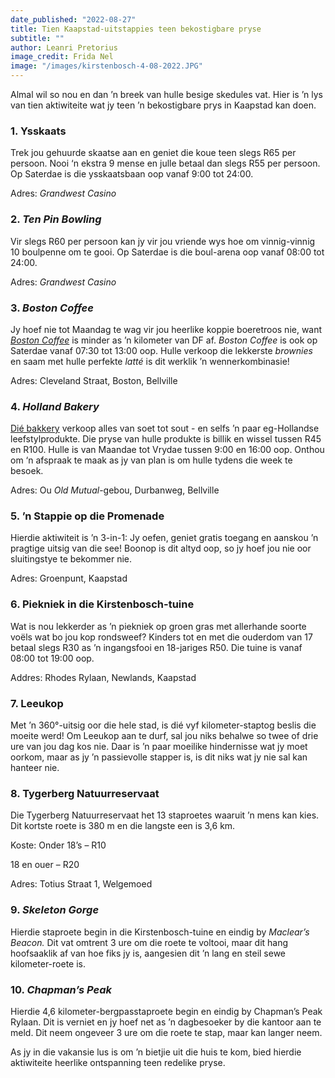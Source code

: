 ```yaml
---
date_published: "2022-08-27"
title: Tien Kaapstad-uitstappies teen bekostigbare pryse
subtitle: ""
author: Leanri Pretorius
image_credit: Frida Nel
image: "/images/kirstenbosch-4-08-2022.JPG"
---
```


Almal wil so nou en dan ’n breek van hulle besige skedules vat. Hier is ’n lys van tien aktiwiteite wat jy teen ’n bekostigbare prys in Kaapstad kan doen.

### 1. Ysskaats

Trek jou gehuurde skaatse aan en geniet die koue teen slegs R65 per persoon. Nooi ‘n ekstra 9 mense en julle betaal dan slegs R55 per persoon. Op Saterdae is die ysskaatsbaan oop vanaf 9:00 tot 24:00.

Adres: _Grandwest Casino_

### 2. _Ten Pin Bowling_

Vir slegs R60 per persoon kan jy vir jou vriende wys hoe om vinnig-vinnig 10 boulpenne om te gooi. Op Saterdae is die boul-arena oop vanaf 08:00 tot 24:00.

Adres: _Grandwest Casino_

### 3. _Boston Coffee_

Jy hoef nie tot Maandag te wag vir jou heerlike koppie boeretroos nie, want <a href="https://bostoncoffee.co.za" target="_blank" rel="noreferrer">_Boston Coffee_</a> is minder as ’n kilometer van DF af. _Boston Coffee_ is ook op Saterdae vanaf 07:30 tot 13:00 oop. Hulle verkoop die lekkerste _brownies_ en saam met hulle perfekte _latté_ is dit werklik ’n wennerkombinasie!

Adres: Cleveland Straat, Boston, Bellville

### 4. _Holland Bakery_

<a href="https://hollandbakery.co.za" target="_blank" rel="noreferrer">Dié bakkery</a> verkoop alles van soet tot sout - en selfs ’n paar eg-Hollandse leefstylprodukte. Die pryse van hulle produkte is billik en wissel tussen R45 en R100. Hulle is van Maandae tot Vrydae tussen 9:00 en 16:00 oop. Onthou om ‘n afspraak te maak as jy van plan is om hulle tydens die week te besoek.

Adres: Ou _Old Mutual_-gebou, Durbanweg, Bellville

### 5. ’n Stappie op die Promenade

Hierdie aktiwiteit is ’n 3-in-1: Jy oefen, geniet gratis toegang en aanskou ’n pragtige uitsig van die see! Boonop is dit altyd oop, so jy hoef jou nie oor sluitingstye te bekommer nie.

Adres: Groenpunt, Kaapstad

### 6. Piekniek in die Kirstenbosch-tuine

Wat is nou lekkerder as ’n piekniek op groen gras met allerhande soorte voëls wat bo jou kop rondsweef? Kinders tot en met die ouderdom van 17 betaal slegs R30 as ’n ingangsfooi en 18-jariges R50. Die tuine is vanaf 08:00 tot 19:00 oop.

Addres: Rhodes Rylaan, Newlands, Kaapstad

<InlineImage src="/images/kirstenbosch-3-08-2022.JPG" width={1600} height={1070} caption="’n Stappie in Kirstenbosch | Foto: Frida Nel" />

### 7. Leeukop

Met ’n 360°-uitsig oor die hele stad, is dié vyf kilometer-staptog beslis die moeite werd! Om Leeukop aan te durf, sal jou niks behalwe so twee of drie ure van jou dag kos nie. Daar is ’n paar moeilike hindernisse wat jy moet oorkom, maar as jy ’n passievolle stapper is, is dit niks wat jy nie sal kan hanteer nie.

### 8. Tygerberg Natuurreservaat

Die Tygerberg Natuurreservaat het 13 staproetes waaruit ’n mens kan kies. Dit kortste roete is 380 m en die langste een is 3,6 km.

Koste: Onder 18’s – R10

18 en ouer – R20

Adres: Totius Straat 1, Welgemoed

### 9. _Skeleton Gorge_

Hierdie staproete begin in die Kirstenbosch-tuine en eindig by _Maclear’s Beacon._ Dit vat omtrent 3 ure om die roete te voltooi, maar dit hang hoofsaaklik af van hoe fiks jy is, aangesien dit ’n lang en steil sewe kilometer-roete is.

### 10. _Chapman’s Peak_

Hierdie 4,6 kilometer-bergpasstaproete begin en eindig by Chapman’s Peak Rylaan. Dit is verniet en jy hoef net as ’n dagbesoeker by die kantoor aan te meld. Dit neem ongeveer 3 ure om die roete te stap, maar kan langer neem.

As jy in die vakansie lus is om ’n bietjie uit die huis te kom, bied hierdie aktiwiteite heerlike ontspanning teen redelike pryse.
